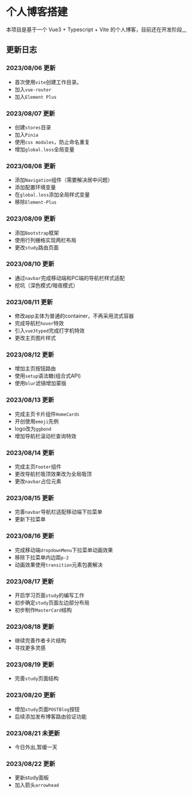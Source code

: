 # 个人博客搭建

本项目是基于一个 Vue3 + Typescript + Vite 的个人博客，目前还在开发阶段,,,

## 更新日志

### 2023/08/06 更新
- 首次使用`vite`创建工作目录。
- 加入`vue-router`
- 加入`Element Plus`

### 2023/08/07 更新
- 创建`stores`目录
- 加入`Pinia`
- 使用`css modules`，防止命名重复
- 增加`global.less`全局变量

### 2023/08/08 更新
- 添加`Navigation`组件（需要解决居中问题）
- 添加配置环境变量
- 在`global.less`添加全局样式变量
- 移除`Element-Plus`

### 2023/08/09 更新
- 添加`Bootstrap`框架
- 使用行列栅格实现两栏布局
- 更改`study`路由页面

### 2023/08/10 更新
- 通过`navbar`完成移动端和PC端的导航栏样式适配
- 挖坑（深色模式/暗夜模式）

### 2023/08/11 更新
- 修改app主体为普通的container，不再采用流式容器
- 完成导航栏`hover`特效
- 引入`vue3typed`完成打字机特效
- 更改主页图片样式

### 2023/08/12 更新
- 增加主页按钮路由
- 使用`setup`语法糖(组合式API)
- 使用`blur`滤镜增加蒙版

### 2023/08/13 更新
- 完成主页卡片组件`HomeCards`
- 开创使用`emoji`先例
- logo改为`ggbond`
- 增加导航栏滚动栏查询特效

### 2023/08/14 更新
- 完成主页`Footer`组件
- 更改导航栏吸顶效果改为全局吸顶
- 更改`navbar`占位元素

### 2023/08/15 更新
- 完善`navbar`导航栏适配移动端下拉菜单
- 更新下拉菜单

### 2023/08/16 更新
- 完成移动端`dropdownMenu`下拉菜单动画效果
- 移除下拉菜单内边距`p-2`
- 动画效果使用`transition`元素包裹解决

### 2023/08/17 更新
- 开启学习页面`study`的编写工作
- 初步确定`study`页面左边部分布局
- 初步制作`MasterCard`结构

### 2023/08/18 更新
- 继续完善作者卡片结构
- 寻找更多灵感

### 2023/08/19 更新
- 完善`study`页面结构

### 2023/08/20 更新
- 增加`study`页面`POSTBlog`按钮
- 后续添加发布博客路由验证功能

### 2023/08/21 未更新
- 今日外出,暂缓一天

### 2023/08/22 更新
- 更新study面板
- 加入箭头`arrowhead`